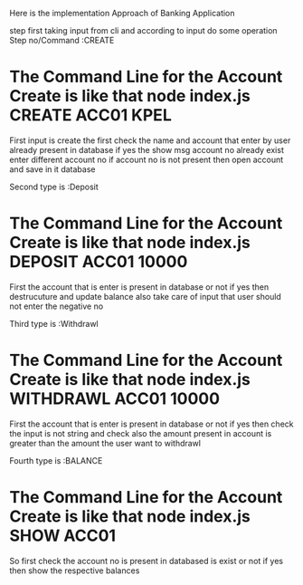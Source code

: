 Here is the implementation Approach of Banking Application

step first taking input from cli and according to input do some operation 
Step no/Command :CREATE 
<h1>The Command Line for the Account Create is like that   node index.js CREATE ACC01 KPEL</h1>
First input is create the first check the name and account that enter by user already present in database if yes the show msg account no already exist enter different account no if account no is not present then open account and save in it database


Second type is :Deposit
<h1>The Command Line for the Account Create is like that   node index.js DEPOSIT ACC01 10000</h1>
First the account that is enter is present in database or not if yes then destrucuture  and update balance also take care of input that user should not enter the negative no


Third type is :Withdrawl 
<h1>The Command Line for the Account Create is like that   node index.js WITHDRAWL ACC01 10000</h1>
First the account that is enter is present in database or not if yes then check the input is not string and check also the amount present in account is greater than the amount the user want to withdrawl 


Fourth type is :BALANCE
<h1>The Command Line for the Account Create is like that   node index.js SHOW ACC01</h1>
So first check the account no is present in databased is exist or not if yes then show the respective balances 


